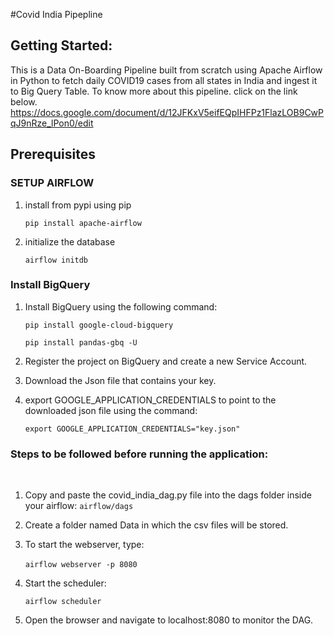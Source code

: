 #Covid India Pipepline

## Getting Started:

This is a Data On-Boarding Pipeline built from scratch using Apache Airflow in Python to fetch daily COVID19 cases from all states in India and ingest it to Big Query Table.
To know more about this pipeline. click on the link below.
https://docs.google.com/document/d/12JFKxV5eifEQpIHFPz1FlazLOB9CwPqJ9nRze_lPon0/edit

## Prerequisites

### SETUP AIRFLOW​
1.  install from pypi using pip
 
    `pip install apache-airflow`
    
2. initialize the database

    `airflow initdb`
    
### Install BigQuery​
1. Install BigQuery using the following command:
    
   `pip install google-cloud-bigquery` 
   
   `pip install pandas-gbq -U`
      
2. Register the project on BigQuery and create a new Service Account.
​
3. Download the Json file that contains your key.
​
4.  export GOOGLE_APPLICATION_CREDENTIALS to point to the downloaded json file using the command:
    
    `export GOOGLE_APPLICATION_CREDENTIALS="key.json"` 
    
### Steps to be followed before running the application:
​
1. Copy and paste the covid_india_dag.py file into the dags folder inside your airflow: `airflow/dags`
​
2. Create a folder named Data in which the csv files will be stored.

3. To start the webserver, type:
    
    `airflow webserver -p 8080`
​
4. Start the scheduler:
    
    `airflow scheduler`
 
5. Open the browser and navigate to localhost:8080 to monitor the DAG.